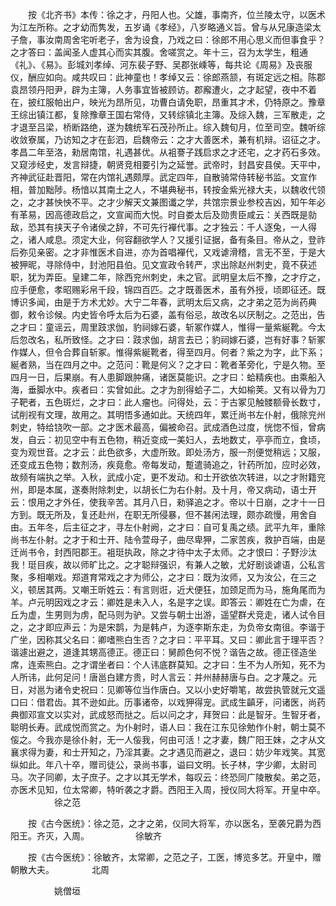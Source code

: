 <!-- { "loadSidebar": true } -->
　　按《北齐书》本传：徐之才，丹阳人也。父雄，事南齐，位兰陵太守，以医术为江左所称。之才幼而隽发，五岁诵《孝经》，八岁略通义旨。曾与从兄康造梁太子詹，事汝南周舍宅听老子，舍为设食，乃戏之曰：徐郎不用心思义而但事食乎？之才答曰：盖闻圣人虚其心而实其腹。舍嗟赏之。年十三，召为太学生，粗通《礼》、《易》。彭城刘孝绰、河东裴子野、吴郡张嵊等，每共论《周易》及丧服仪，酬应如向。咸共叹曰：此神童也！孝绰又云：徐郎燕颔，有斑定远之相。陈郡袁昂领丹阳尹，辟为主簿，人务事宜皆被顾访。郡廨遭火，之才起望，夜中不着在，披红服帕出户，映光为昂所见，功曹白请免职，昂重其才术，仍特原之。豫章王综出镇江都，复除豫章王国右常侍，又转综镇北主簿。及综入魏，三军散走，之才退至吕梁，桥断路绝，遂为魏统军石茂孙所止。综入魏旬月，位至司空。魏听综收敛寮属，乃访知之才在彭泗，启魏帝云：之才大善医术，兼有机辩。诏征之才。孝昌二年至洛，勑居南馆，礼遇甚优。从袓謇子践启求之才还宅，之才药石多效。又窥涉经史，发言辩捷，朝贤竞相要引为之延誉。武帝时，封昌安县侯。天平中，齐神武征赴晋阳，常在内馆礼遇颇厚。武定四年，自散骑常侍转秘书监。文宣作相，普加黜陟。杨愔以其南土之人，不堪典秘书，转按金紫光禄大夫，以魏收代领之，之才甚怏怏不平。之才少解天文兼图谶之学，共馆宗景业参校吉凶，知午年必有革易，因高德政启之，文宣闻而大悦。时自娄太后及勋贵臣咸云：关西既是勍敌，恐其有挟天子令诸侯之辞，不可先行襌代事。之才独云：千人逐兔，一人得之，诸人咸息。须定大业，何容翻欲学人？又援引证据，备有条目。帝从之，登祚后弥见亲密。之才非惟医术自进，亦为首唱襌代，又戏谑滑稽，言无不至，于是大被狎昵，寻除侍中，封池阳县伯。见文宣政令转严，求出除赵州刺史，竟不获述职，犹为弄臣。皇建二年，除西兖州刺史，未之官。武明皇太后不豫，之才疗之，应手便愈，孝昭赐彩帛千段，锦四百匹。之才既善医术，虽有外授，顷即征还。既博识多闻，由是于方术尤妙。大宁二年春，武明太后又病，之才弟之范为尚药典御，敕令诊候。内史皆令呼太后为石婆，盖有俗忌，故改名以厌制之。之范出，告之才曰：童谣云，周里跂求伽，豹祠嫁石婆，斩冢作媒人，惟得一量紫綖靴。今太后忽改名，私所致怪。之才曰：跂求伽，胡言去已；豹祠嫁石婆，岂有好事？斩冢作媒人，但令合葬自斩冢。惟得紫綖靴者，得至四月。何者？紫之为字，此下系；綖者熟，当在四月之中。之范问：靴是何义？之才曰：靴者革旁化，宁是久物。至四月一日，后果崩。有人患脚跟肿痛，诸医莫能识。之才曰：蛤精疾也。由乘船入海，垂脚水中。疾者曰：实曾如此。之才为剖得蛤子二，大如榆荚。又有以骨为刀子靶者，五色斑烂，之才曰：此人瘤也。问得处，云：于古冢见触髅额骨长数寸，试削视有文理，故用之。其明悟多通如此。天统四年，累迁尚书左仆射，俄除兖州刺史，特给铙吹一部。之才医术最高，偏被命召。武成酒色过度，恍惚不恒，曾病发，自云：初见空中有五色物，稍近变成一美妇人，去地数丈，亭亭而立，食顷，变为观世音。之才云：此色欲多，大虚所致。即处汤方，服一剂便觉稍远；又服，还变成五色物；数剂汤，疾竟愈。帝每发动，蹔遣骑追之，针药所加，应时必效，故频有端执之举。入秋，武成小定，更不发动。和士开欲依次转进，以之才附籍兖州，即是本属，遂奏附除刺史，以胡长仁为右仆射。及十月，帝又病动，语士开云：恨用之才外任，使我辛苦。其月八日，勑驿追之才。帝以十日崩，之才十一日方到。既无所及，复还赴州，在职无所侵暴，但不甚闲法理，颇亦疏慢，用舍自由。五年冬，后主征之才，寻左仆射阙，之才曰：自可复禹之绩。武平九年，重除尚书左仆射。之才于和士开、陆令萱母子，曲尽卑狎，二家苦疾，救护百端，由是迁尚书令，封西阳郡王。袓珽执政，除之才待中太子太师。之才恨曰：子野沙汰我！珽目疾，故以师旷比之。之才聪辩强识，有兼人之敏，尤好剧谈谑语，公私言聚，多相嘲戏。郑道育常戏之才为师公，之才曰：既为汝师，又为汝公，在三之义，顿居其两。又嘲王昕姓云：有言则诳，近犬便狂，加颈足而为马，施角尾而为羊。卢元明因戏之才云：卿姓是未入人，名是字之误。即答云：卿姓在亡为虐，在丘为虚，生男则为虏，配马则为驴。又尝与朝士出游，遥望群犬竞走，诸人试令目之，之才即应声云：为是宋鹊，为是韩卢，为逐李斯东走，为负帝女南徂。李谐于广坐，因称其父名曰：卿嗜熊白生否？之才曰：平平耳。又曰：卿此言于理平否？谐遽出避之，道逢其甥高德正。德正曰：舅颜色何不悦？谐告之故。德正径造坐席，连索熊白。之才谓坐者曰：个人讳底群莫知。之才曰：生不为人所知，死不为人所讳，此何足问！唐邕白建方贵，时人言云：并州赫赫唐与白。之才蔑之。元日，对邕为诸令史祝曰：见卿等位当作唐白。又以小史好嚼笔，故尝执管就元文遥口曰：借君齿。其不逊如此。历事诸帝，以戏狎得宠。武成生齻牙，问诸医，尚药典御邓宣文以实对，武成怒而挞之。后以问之才，拜贺曰：此是智牙。生智牙者，聪明长寿。武成悦而赏之。为仆射时，语人曰：我在江东见徐勉作仆射，朝士莫不侫之。今我亦是徐仆射，无一人侫我，何由可活！之才妻，魏广阳王妹，之才从文襄求得为妻，和士开知之，乃淫其妻。之才遇见而避之，退曰：妨少年戏笑。其宽纵如此。年八十卒，赠司徒公，录尚书事，谥曰文明。长子林，字少卿，太尉司马。次子同卿，太子庶子。之才以其无学术，每叹云：终恐同广陵散矣。弟之范，亦医术见知，位太常卿，特听袭之才爵。西阳王入周，授仪同大将军。开皇中卒。
　　　　　徐之范

　　按《古今医统》：徐之范，之才之弟，仪同大将军，亦以医名，至袭兄爵为西阳王。齐灭，入周。
　　　　　徐敏齐

　　按《古今医统》：徐敏齐，太常卿，之范之子，工医，博览多艺。开皇中，赠朝散大夫。
　　　　北周

　　　　　姚僧垣

